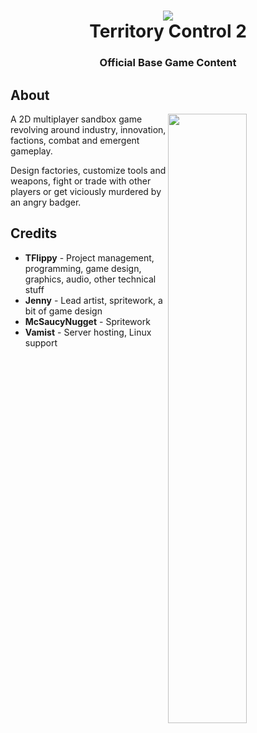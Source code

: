 <h1 align="center">
  <img src="https://imgur.com/h5UIsdl.png"><br>Territory Control 2
</h1>
<h3 align="center">Official Base Game Content</h3>
  
<h2>About</h2>
<img align="right" width="50%" src="https://imgur.com/cU8KMHd.png">
<p>A 2D multiplayer sandbox game revolving around industry, innovation, factions, combat and emergent gameplay.</p>
<p>Design factories, customize tools and weapons, fight or trade with other players or get viciously murdered by an angry badger.</p>

<h2>Credits</h2>
<ul>
  <li><b>TFlippy</b> - Project management, programming, game design, graphics, audio, other technical stuff</li>
  <li><b>Jenny</b> - Lead artist, spritework, a bit of game design</li>
  <li><b>McSaucyNugget</b> - Spritework</li>
  <li><b>Vamist</b> - Server hosting, Linux support</li>
</ul>

